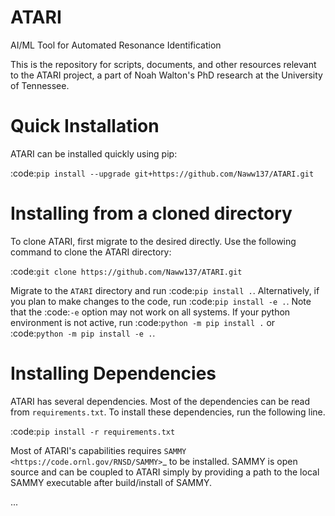 # ATARI
AI/ML Tool for Automated Resonance Identification

This is the repository for scripts, documents, and other resources relevant to the ATARI project, a part of Noah Walton's PhD research at the University of Tennessee.


Quick Installation
==================
ATARI can be installed quickly using pip:

:code:`pip install --upgrade git+https://github.com/Naww137/ATARI.git`

Installing from a cloned directory
==================================
To clone ATARI, first migrate to the desired directly. Use the following command to clone the
ATARI directory:

:code:`git clone https://github.com/Naww137/ATARI.git`

Migrate to the `ATARI` directory and run :code:`pip install .`. Alternatively, if you plan to make
changes to the code, run :code:`pip install -e .`. Note that the :code:`-e` option may not work on
all systems. If your python environment is not active, run :code:`python -m pip install .` or
:code:`python -m pip install -e .`.

Installing Dependencies
=======================
ATARI has several dependencies. Most of the dependencies can be read from `requirements.txt`. To
install these dependencies, run the following line.

:code:`pip install -r requirements.txt`

Most of ATARI's capabilities requires `SAMMY <https://code.ornl.gov/RNSD/SAMMY>`_ to be installed.
SAMMY is open source and can be coupled to ATARI simply by providing a path to the local SAMMY
executable after build/install of SAMMY.

...

